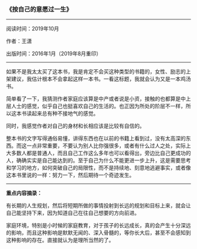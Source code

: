 ### 《按自己的意愿过一生》

---

阅读时间：2019年10月

作者：王潇

出版时间：2016年1月（2019年8月重印）

---

如果不是我太太买了这本书，我是肯定不会买这种类型的书籍的，女性、励志的上架建议，我估计根本不会拿起这样一本书。一看这标题，我就会认为又是一本鸡汤书。

简单看了一下，我猜测作者家庭应该算是中产或者说是小资，接触的也都算是中上层人士的感觉，似乎自己也挺喜欢自己的生活的。也正因为所处的阶层不一样，所以这本书读起来总有种不接地气的感觉。

同时，我感觉作者对自己的身材和长相应该是比较有自信的。

整本书的文字写得通俗易懂，讲得东西也在以前的书籍上看到过，没有太高深的东西。而这一点非常重要，不要认为别人比你强很多，或者有什么过人之处，实际上大多数人都是普通人，而且自己工作这么多年也可以看得出，旁边比自己更成功的人，确确实实是自己能达到的。至于自己为什么不能更进一步上升，这是需要思考和学习的地方，如何突破自己的局限性，而不是持续地、刻意地逃避事实，或者像这本书里说的一样：努力一下，然后期待一个奇迹发生。

---

**重点内容摘录：**

有长期的人生规划，然后将短期所做的事情投射到长远的规划和目标上来，就会让自己能坚持下来，因为知道自己在往自己想要的方向前进。

家庭环境，特别是小时候的家庭教育，对于孩子的长远成长，真的会产生十分深远的影响，而且这种影响是默默无闻的、深入骨髓的，等你长大后，甚至不会感知到这种影响的存在。直接就认为是理所当然的了。

